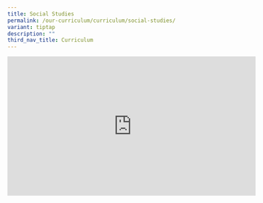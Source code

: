 ```yaml
---
title: Social Studies
permalink: /our-curriculum/curriculum/social-studies/
variant: tiptap
description: ""
third_nav_title: Curriculum
---
```

<p></p>
<p></p>
<div class="iframe-wrapper">
<iframe height="315" width="560" allowfullscreen="true" frameborder="0" src="https://www.youtube.com/embed/Bqn6m55OO6k?si=g3Q524fA7Rbuwo2m&amp;start=3"></iframe>
</div>
<p></p>